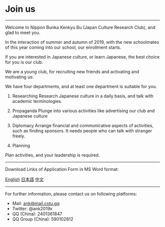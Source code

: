 # Join us

---

Welcome to Nippon Bunka Kenkyu Bu (Japan Culture Research Club), and glad to meet you.

In the interaction of summer and autumn of 2019, with the new schoolmates of this year coming into our school, our enrollment starts.

If you are interested in Japanese culture, or learn Japanese, the best choice for you is our club.

We are a young club, for recruiting new friends and activating and motivating us:

We have four departments, and at least one department is suitable for you.

1. Researching
Research Japanese culture in a daily basis, and talk with academic terminologies.

2. Propaganda
Plunge into various activities like advertising our club and Japanese culture

3. Diplomacy
Arrange financial and communicative aspects of activities, such as finding sponsors. It needs people who can talk with stranger freely.

4. Planning

Plan activities, and your leadership is required.

---

Download Links of Application Form in MS Word format:

[English](/attachment/news/20190901/Application%20Form.docx) [日本語](/attachment/news/20190901/入部届.docx) [中文](/attachment/news/20190901/申请书.docx)

---

For further information, please contact us on following platforms:

- Mail: ank@mail.cstu.gq
- Twitter: @ank2019x
- QQ (China): 2401361847
- QQ Group (China): 590102812